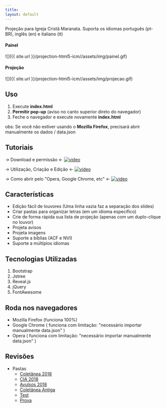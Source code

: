 ```yaml
---
title:
layout: default
---
```


Projeção para Igreja Cristã Maranata. Suporta os idiomas português (pt-BR), inglês (en) e italiano (it)

#### Painel

![]({{ site.url }}/projection-html5-icm//assets/img/painel.gif)

#### Projeção

![]({{ site.url }}/projection-html5-icm//assets/img/projecao.gif)

Uso
---

1. Execute **index.html**
2. **Permitir pop-up** (aviso no canto superior direto do navegador)
3. Feche o navegador e execute novamente **index.html**

obs: Se você não estiver usando o **Mozilla Firefox**, precisará abrir manualmente os dados / data.json

Tutoriais
---------

-> Download e permissão <-
[![video](https://img.youtube.com/vi/1N5GNGynAKI/0.jpg)](https://www.youtube.com/watch?v=1N5GNGynAKI)

-> Utilização, Criação e Edição <-
[![video](https://img.youtube.com/vi/kymBcziXpSU/0.jpg)](https://www.youtube.com/watch?v=kymBcziXpSU)

-> Como abrir pelo "Opera, Google Chrome, etc" <-
[![video](https://img.youtube.com/vi/jKZa1Q9mjw0/0.jpg)](https://www.youtube.com/watch?v=jKZa1Q9mjw0)

Características
---------------

* Edição fácil de louvores (Uma linha vazia faz a separação dos slides)
* Criar pastas para organizar letras (em um idioma específico)
* Crie de forma rápida sua lista de projeção (apenas com um duplo-clique no louvor)
* Projeta avisos
* Projeta imagens
* Suporte a bíblias (ACF e NVI)
* Suporte a múltiplos idiomas

Tecnologias Utilizadas
----------------------

1. Bootstrap
2. Jstree
3. Reveal.js
4. jQuery
5. FontAwesome

Roda nos navegadores
--------------------

* Mozilla Firefox (funciona 100%)
* Google Chrome ( funciona com limitação: "necessário importar manualmente data.json" )
* Opera ( funciona com limitação: "necessário importar manualmente data.json" )

Revisões
--------

- Pastas
  - [Coletânea 2018](./coletanea-2018.html)
  - [CIA 2018](./cia-2018.html)
  - [Avulsos 2018](./avulsos-2018.html)
  - [Coletânea Antiga](./coletanea-antiga.html)
  - [Test](./test.html)
  - [Prova](./prova.html)